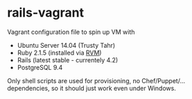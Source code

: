 rails-vagrant
=============

Vagrant configuration file to spin up VM with

* Ubuntu Server 14.04 (Trusty Tahr)
* Ruby 2.1.5 (installed via [RVM](https://rvm.io))
* Rails (latest stable - currentely 4.2)
* PostgreSQL 9.4

Only shell scripts are used for provisioning, no Chef/Puppet/... dependencies, so it should just work even under Windows.